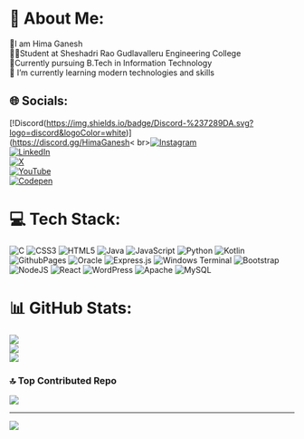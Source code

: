 # 💫 About Me:
🧑I am Hima Ganesh <br>👨‍🎓Student at Sheshadri Rao Gudlavalleru Engineering College <br>📜Currently pursuing B.Tech in Information Technology <br>🌱 I’m currently learning modern technologies and skills


## 🌐 Socials:
[!Discord(https://img.shields.io/badge/Discord-%237289DA.svg?logo=discord&logoColor=white)] <br>(https://discord.gg/HimaGanesh< br>[![Instagram](https://img.shields.io/badge/Instagram-%23E4405F.svg?logo=Instagram&logoColor=white)](https://instagram.com/HIMAGANESH)<br>[![LinkedIn](https://img.shields.io/badge/LinkedIn-%230077B5.svg?logo=linkedin&logoColor=white)](https://linkedin.com/in/HIMAGANESHKOLLA) <br>[![X](https://img.shields.io/badge/X-black.svg?logo=X&logoColor=white)](https://x.com/@HIMAGANESH94581) <br> [![YouTube](https://img.shields.io/badge/YouTube-%23FF0000.svg?logo=YouTube&logoColor=white)](https://youtube.com/@@himaganesh2204) <br>[![Codepen](https://img.shields.io/badge/Codepen-000000?style=for-the-badge&logo=codepen&logoColor=white)](https://codepen.io/@HIMAGANESH) 

# 💻 Tech Stack:
![C](https://img.shields.io/badge/c-%2300599C.svg?style=for-the-badge&logo=c&logoColor=white) ![CSS3](https://img.shields.io/badge/css3-%231572B6.svg?style=for-the-badge&logo=css3&logoColor=white) ![HTML5](https://img.shields.io/badge/html5-%23E34F26.svg?style=for-the-badge&logo=html5&logoColor=white) ![Java](https://img.shields.io/badge/java-%23ED8B00.svg?style=for-the-badge&logo=openjdk&logoColor=white) ![JavaScript](https://img.shields.io/badge/javascript-%23323330.svg?style=for-the-badge&logo=javascript&logoColor=%23F7DF1E) ![Python](https://img.shields.io/badge/python-3670A0?style=for-the-badge&logo=python&logoColor=ffdd54) ![Kotlin](https://img.shields.io/badge/kotlin-%237F52FF.svg?style=for-the-badge&logo=kotlin&logoColor=white) ![GithubPages](https://img.shields.io/badge/github%20pages-121013?style=for-the-badge&logo=github&logoColor=white) ![Oracle](https://img.shields.io/badge/Oracle-F80000?style=for-the-badge&logo=oracle&logoColor=white) ![Express.js](https://img.shields.io/badge/express.js-%23404d59.svg?style=for-the-badge&logo=express&logoColor=%2361DAFB) ![Windows Terminal](https://img.shields.io/badge/Windows%20Terminal-%234D4D4D.svg?style=for-the-badge&logo=windows-terminal&logoColor=white) ![Bootstrap](https://img.shields.io/badge/bootstrap-%238511FA.svg?style=for-the-badge&logo=bootstrap&logoColor=white) ![NodeJS](https://img.shields.io/badge/node.js-6DA55F?style=for-the-badge&logo=node.js&logoColor=white) ![React](https://img.shields.io/badge/react-%2320232a.svg?style=for-the-badge&logo=react&logoColor=%2361DAFB) ![WordPress](https://img.shields.io/badge/WordPress-%23117AC9.svg?style=for-the-badge&logo=WordPress&logoColor=white) ![Apache](https://img.shields.io/badge/apache-%23D42029.svg?style=for-the-badge&logo=apache&logoColor=white) ![MySQL](https://img.shields.io/badge/mysql-4479A1.svg?style=for-the-badge&logo=mysql&logoColor=white)
# 📊 GitHub Stats:
![](https://github-readme-stats.vercel.app/api?username=Himaganeshkolla&theme=github_dark&hide_border=false&include_all_commits=true&count_private=true)<br/>
![](https://github-readme-streak-stats.herokuapp.com/?user=Himaganeshkolla&theme=github_dark&hide_border=false)<br/>
![](https://github-readme-stats.vercel.app/api/top-langs/?username=Himaganeshkolla&theme=github_dark&hide_border=false&include_all_commits=true&count_private=true&layout=compact)

### 🔝 Top Contributed Repo
![](https://github-contributor-stats.vercel.app/api?username=Himaganeshkolla&limit=5&theme=dark&combine_all_yearly_contributions=true)

---
[![](https://visitcount.itsvg.in/api?id=Himaganeshkolla&icon=0&color=0)](https://visitcount.itsvg.in)

<!-- Proudly created with GPRM ( https://gprm.itsvg.in ) -->
